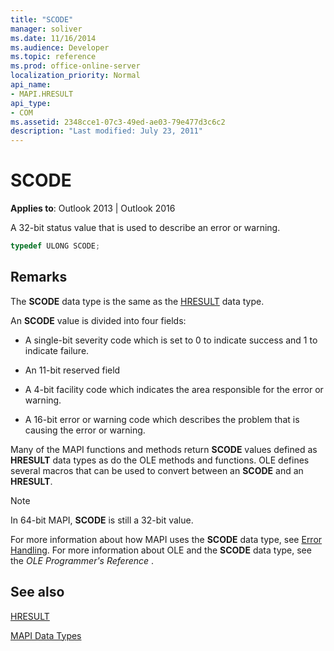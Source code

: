 ```yaml
---
title: "SCODE"
manager: soliver
ms.date: 11/16/2014
ms.audience: Developer
ms.topic: reference
ms.prod: office-online-server
localization_priority: Normal
api_name:
- MAPI.HRESULT
api_type:
- COM
ms.assetid: 2348cce1-07c3-49ed-ae03-79e477d3c6c2
description: "Last modified: July 23, 2011"
---
```


# SCODE

**Applies to**: Outlook 2013 | Outlook 2016 
  
A 32-bit status value that is used to describe an error or warning. 
  
```cpp
typedef ULONG SCODE;

```

## Remarks

The **SCODE** data type is the same as the [HRESULT](hresult.md) data type. 
  
An **SCODE** value is divided into four fields: 
  
- A single-bit severity code which is set to 0 to indicate success and 1 to indicate failure.
    
- An 11-bit reserved field
    
- A 4-bit facility code which indicates the area responsible for the error or warning.
    
- A 16-bit error or warning code which describes the problem that is causing the error or warning.
    
Many of the MAPI functions and methods return **SCODE** values defined as **HRESULT** data types as do the OLE methods and functions. OLE defines several macros that can be used to convert between an **SCODE** and an **HRESULT**.
  
> [!NOTE]
> In 64-bit MAPI, **SCODE** is still a 32-bit value. 
  
For more information about how MAPI uses the **SCODE** data type, see [Error Handling](error-handling-in-mapi.md). For more information about OLE and the **SCODE** data type, see the  *OLE Programmer's Reference*  . 
  
## See also



[HRESULT](hresult.md)


[MAPI Data Types](mapi-data-types.md)

